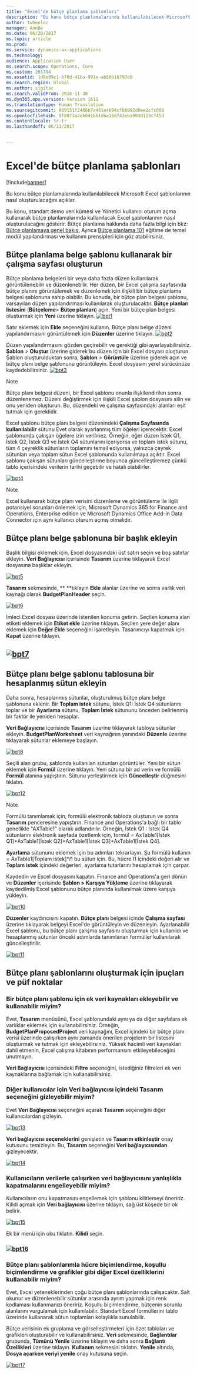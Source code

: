 ```yaml
---
title: "Excel'de bütçe planlama şablonları"
description: "Bu konu bütçe planlamalarında kullanılabilecek Microsoft Excel şablonlarının nasıl oluşturulacağını açıklar."
author: twheeloc
manager: AnnBe
ms.date: 06/20/2017
ms.topic: article
ms.prod: 
ms.service: dynamics-ax-applications
ms.technology: 
audience: Application User
ms.search.scope: Operations, Core
ms.custom: 261794
ms.assetid: 1d8e99c1-b70d-41ba-991e-ab50b16797e0
ms.search.region: Global
ms.author: sigitac
ms.search.validFrom: 2016-11-30
ms.dyn365.ops.version: Version 1611
ms.translationtype: Human Translation
ms.sourcegitcommit: 869151f2486b7a481e4694cfb6992d0ee2cfc008
ms.openlocfilehash: 9f8073a2eb0d1b61d6a168f43eba983d113cf453
ms.contentlocale: tr-tr
ms.lasthandoff: 06/13/2017


---
```


# <a name="budget-planning-templates-for-excel"></a>Excel'de bütçe planlama şablonları

[!include[banner](../includes/banner.md)]


Bu konu bütçe planlamalarında kullanılabilecek Microsoft Excel şablonlarının nasıl oluşturulacağını açıklar.

Bu konu, standart demo veri kümesi ve Yönetici kullanıcı oturum açma kullanarak bütçe planlamalarında kullanılacak Excel şablonlarının nasıl oluşturulacağını gösterir. Bütçe planlama hakkında daha fazla bilgi için bkz: [Bütçe planlamaya genel bakış.](budget-planning-overview-configuration.md) Ayrıca [Bütçe planlama 101](budget-plan.md) eğitime de temel modül yapılandırması ve kullanım prensipleri için göz atabilirsiniz.

## <a name="generate-a-worksheet-using-budget-plan-document-layout"></a>Bütçe planlama belge şablonu kullanarak bir çalışma sayfası oluşturun
Bütçe planlama belgeleri bir veya daha fazla düzen kullanılarak görüntülenebilir ve düzenlenebilir. Her düzen, bir Excel çalışma sayfasında bütçe planını görüntülemek ve düzenlemek için ilişkili bir bütçe planlama belgesi şablonuna sahip olabilir. Bu konuda, bir bütçe plan belgesi şablonu, varsayılan düzen yapılandırması kullanılarak oluşturulacaktır. **Bütçe planları listesini** (**Bütçeleme**&gt; **Bütçe planları**) açın. Yeni bir bütçe plan belgesi oluşturmak için **Yeni** üzerine tıklayın. [![bpt1](./media/bpt11-1024x552.png)](./media/bpt11.png) 

Satır eklemek için **Ekle** seçeneğini kullanın. Bütçe planı belge düzeni yapılandırmasını görüntülemek için **Düzenler** üzerine tıklayın. 
[![bpt2](./media/bpt2-1024x274.png)](./media/bpt2.png) 

Düzen yapılandırmasını gözden geçirebilir ve gerektiği gibi ayarlayabilirsiniz. **Şablon** &gt; **Oluştur** üzerine giderek bu düzen için bir Excel dosyası oluşturun. Şablon oluşturulduktan sonra, **Şablon** &gt; **Görüntüle** üzerine giderek açın ve bütçe planı belge şablonunu görüntüleyin. Excel dosyasını yerel sürücünüze kaydedebilirsiniz. [![bpt3](./media/bpt3-1024x545.png)](./media/bpt3.png) 

> [!NOTE] 
> Bütçe planı belgesi düzeni, bir Excel şablonu onunla ilişkilendirilen sonra düzenlenemez. Düzeni değiştirmek için ilişkili Excel şablon dosyasını silin ve onu yeniden oluşturun. Bu, düzendeki ve çalışma sayfasındaki alanları eşit tutmak için gereklidir. 

Excel şablonu bütçe planı belgesi düzenindeki **Çalışma Sayfasında kullanılabilir** sütunu Evet olarak ayarlanmış tüm öğeleri içerecektir. Excel şablonunda çakışan öğelere izin verilmez. Örneğin, eğer düzen İstek Q1, İstek Q2, İstek Q3 ve İstek Q4 sütunlarını içeriyorsa ve toplam istek sütunu, tüm 4 çeyreklik sütunların toplamını temsil ediyorsa, yalnızca çeyrek sütunları veya toplam sütun Excel şablonunda kullanılmaya açıktır. Excel şablonu çakışan sütunları güncelleştirme boyunca güncelleştiremez çünkü tablo içerisindeki verilerin tarihi geçebilir ve hatalı olabilirler.

[![bpt4](./media/bpt4-1024x615.png)](./media/bpt4.png)

> [!NOTE] 
> Excel kullanarak bütçe planı verisini düzenleme ve görüntüleme ile ilgili potansiyel sorunları önlemek için, Microsoft Dynamics 365 for Finance and Operations, Enterprise edition ve Microsoft Dynamics Office Add-in Data Connector için aynı kullanıcı oturum açmış olmalıdır.

## <a name="add-a-header-to-budget-plan-document-template"></a>Bütçe planı belge şablonuna bir başlık ekleyin
Başlık bilgisi eklemek için, Excel dosyasındaki üst satırı seçin ve boş satırlar ekleyin. **Veri Bağlayıcısı** içerisinde **Tasarım** üzerine tıklayarak Excel dosyasına başlıklar ekleyin.

[![bpt5](./media/bpt5-1024x615.png)](./media/bpt5.png) 

**Tasarım** sekmesinde, ** **tıklayın **Ekle** alanlar üzerine ve sonra varlık veri kaynağı olarak **BudgetPlanHeader** seçin.

[![bpt6](./media/bpt6-1024x615.png)](./media/bpt6.png)

İmleci Excel dosyası üzerinde istenilen konuma getirin. Seçilen konuma alan etiketi eklemek için **Etiket ekle** üzerine tıklayın. Seçilen yere değer alanı eklemek için **Değer Ekle** seçeneğini işaretleyin. Tasarımcıyı kapatmak için **Kapat** üzerine tıklayın.

## <a name="bpt7mediabpt7pngmediabpt7png"></a>[![bpt7](./media/bpt7.png)](./media/bpt7.png)

<a name="add-a-calculated-column-to-budget-plan-document-template-table"></a>Bütçe planı belge şablonu tablosuna bir hesaplanmış sütun ekleyin
--------------------------------------------------------------

Daha sonra, hesaplanmış sütunlar, oluşturulmuş bütçe planı belge şablonuna eklenir. Bir **Toplam istek** sütunu, İstek Q1: İstek Q4 sütunlarını toplar ve bir **Ayarlama** sütunu, **Toplam İstek** sütununu önceden belirlenmiş bir faktör ile yeniden hesaplar.

**Veri Bağlayıcısı** içerisinde **Tasarım** üzerine tıklayarak tabloya sütunlar ekleyin. **BudgetPlanWorksheet** veri kaynağının yanındaki **Düzenle** üzerine tıklayarak sütunlar eklemeye başlayın.

[![bpt8](./media/bpt8-1024x301.png)](./media/bpt8.png) 

Seçili alan grubu, şablonda kullanılan sütunları görüntüler. Yeni bir sütun eklemek için **Formül** üzerine tıklayın. Yeni sütuna bir ad verin ve formülü **Formül** alanına yapıştırın. Sütunu yerleştirmek için **Güncelleştir** düğmesini tıklatın.

[![bpt12](./media/bpt12-1024x565.png)](./media/bpt12.png)

> [!NOTE] 
> Formülü tanımlamak için, formülü elektronik tabloda oluşturun ve sonra **Tasarım** penceresine yapıştırın. Finance and Operations'a bağlı bir tablo genellikle "AXTable1" olarak adlandırılır. Örneğin, İstek Q1 : İstek Q4 sütunlarını elektronik sayfada özetlemk için, formül = AxTable1\[İstek Q1\]+AxTable1\[İstek Q2\]+AxTable1\[İstek Q3\]+AxTable1\[İstek Q4\].

**Ayarlama** sütununu eklemek için bu adımları tekrarlayın. Şu formülü kullanın = AxTable1\[Toplam istek\]\*$I$1 bu sütun için. Bu, hücre I1 içindeki değeri alır ve **Toplam istek** içindeki değerleri, ayarlama tutarlarını hesaplamak için çarpar.

Kaydedin ve Excel dosyasını kapatın. Finance and Operations'a geri dönün ve **Düzenler** içerisinde **Şablon &gt; Karşıya Yükleme** üzerine tıklayarak kaydedilmiş Excel şablonunu bütçe planında kullanılmak üzere karşıya yükleyin. 

[![bpt10](./media/bpt10-1024x352.png)](./media/bpt10.png) 

**Düzenler** kaydırıcısını kapatın. **Bütçe planı** belgesi içinde **Çalışma sayfası** üzerine tıklayarak belgeyi Excel'de görüntüleyin ve düzenleyin. Ayarlanabilir Excel şablonu, bu bütçe planı çalışma sayfasını oluşturmak için kullanıldı ve hesaplanmış sütunlar önceki adımlarda tanımlanan formüller kullanılarak güncelleştirilir. 

[![bpt11](./media/bpt111-1024x431.png)](./media/bpt111.png)

## <a name="tips--tricks-for-creating-budget-plan-templates"></a>Bütçe planı şablonlarını oluşturmak için ipuçları ve püf noktalar
### <a name="can-i-add-and-use-additional-data-sources-to-a-budget-plan-template"></a>Bir bütçe planı şablonu için ek veri kaynakları ekleyebilir ve kullanabilir miyim?

Evet, **Tasarım** menüsünü, Excel şablonundaki aynı ya da diğer sayfalara ek varlıklar eklemek için kullanabilirsiniz. Örneğin, **BudgetPlanProposedProject** veri kaynağını, Excel içindeki bir bütçe planı verisi üzerinde çalışırken aynı zamanda önerilen projelerin bir listesini oluşturmak ve tutmak için ekleyebilirsiniz. Yüksek hacimli veri kaynakları dahil etmenin, Excel çalışma kitabının performansını etkileyebileceğini unutmayın. 

**Veri Bağlayıcısı** içerisindeki **Filtre** seçeneğini, istediğiniz filtreleri ek veri kaynaklarına bağlamak için kullanabilirsiniz.

### <a name="can-i-hide-the-design-option-in-the-data-connector-for-other-users"></a>Diğer kullanıcılar için Veri bağlayıcısı içindeki Tasarım seçeneğini gizleyebilir miyim?

Evet **Veri Bağlayıcısı** seçeneğini açarak **Tasarım** seçeneğini diğer kullanıcılardan gizleyin.

[![bpt13](./media/bpt13-1024x565.png)](./media/bpt13.png)

**Veri bağlayıcısı seçeneklerini** genişletin ve **Tasarım etkinleştir** onay kutusunu temizleyin. Bu, **Tasarım** seçeneğini **Veri bağlayıcısından** gizleyecektir.

[![bpt14](./media/bpt14-1024x592.png)](./media/bpt14.png)

### <a name="can-i-prevent-users-from-accidently-closing-the-data-connector-while-working-with-data"></a>Kullanıcıların verilerle çalışırken veri bağlayıcısını yanlışlıkla kapatmalarını engelleyebilir miyim?

Kullanıcıların onu kapatmasını engellemek için şablonu kilitlemeyi öneririz. Kilidi açmak için **Veri bağlayıcısı** üzerine tıklayın, sağ üst köşede bir ok belirir. 

[![bpt15](./media/bpt15-1024x285.png)](./media/bpt15.png) 

Ek bir menü için oku tıklatın. **Kilidi** seçin.

### <a name="bpt16mediabpt16-1024x614pngmediabpt16png"></a>[![bpt16](./media/bpt16-1024x614.png)](./media/bpt16.png)

### <a name="can-i-use-other-excel-features-like-cell-formatting-colors-conditional-formatting-and-charts-with-my-budget-plan-templates"></a>Bütçe planı şablonlarımla hücre biçimlendirme, koşullu biçimlendirme ve grafikler gibi diğer Excel özelliklerini kullanabilir miyim?

Evet, Excel yeteneklerinden çoğu bütçe planı şablonlarında çalışacaktır. Salt okunur ve düzenlenebilir sütunlar arasında ayrım yapmak için renk kodlaması kullanmanızı öneririz. Koşullu biçimlendirme, bütçenin sorunlu alanlarını vurgulamak için kullanılabilir. Standart Excel formüllerini tablo üzerinde kullanarak sütun toplamları kolaylıkla sunulabilir.

Bütçe verisinin ek gruplama ve görselleştirmeleri için özet tabloları ve grafikleri oluşturabilir ve kullanabilirsiniz. **Veri** sekmesinde, **Bağlantılar** grubunda, **Tümünü Yenile** üzerine tıklayın ve daha sonra **Bağlantı Özellikleri** üzerine tıklayın. **Kullanım** sekmesini tıklatın. **Yenile** altında, **Dosya açarken veriyi yenile** onay kutusuna seçin. 

[![bpt17](./media/bpt17-1024x614.png)](./media/bpt17.png)




